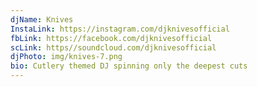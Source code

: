 ```yaml
---
djName: Knives
InstaLink: https://instagram.com/djknivesofficial
fbLink: https://facebook.com/djknivesofficial
scLink: https//soundcloud.com/djknivesofficial
djPhoto: img/knives-7.png
bio: Cutlery themed DJ spinning only the deepest cuts
---
```

